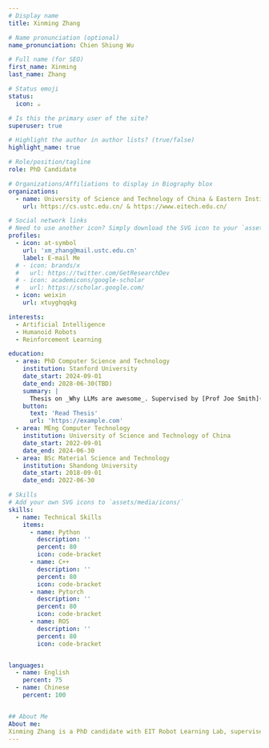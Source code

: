 ```yaml
---
# Display name
title: Xinming Zhang

# Name pronunciation (optional)
name_pronunciation: Chien Shiung Wu

# Full name (for SEO)
first_name: Xinming
last_name: Zhang

# Status emoji
status:
  icon: ☕️

# Is this the primary user of the site?
superuser: true

# Highlight the author in author lists? (true/false)
highlight_name: true

# Role/position/tagline
role: PhD Candidate

# Organizations/Affiliations to display in Biography blox
organizations:
  - name: University of Science and Technology of China & Eastern Institute of Technology, Ningbo
    url: https://cs.ustc.edu.cn/ & https://www.eitech.edu.cn/

# Social network links
# Need to use another icon? Simply download the SVG icon to your `assets/media/icons/` folder.
profiles:
  - icon: at-symbol
    url: 'xm_zhang@mail.ustc.edu.cn'
    label: E-mail Me
  # - icon: brands/x
  #   url: https://twitter.com/GetResearchDev
  # - icon: academicons/google-scholar
  #   url: https://scholar.google.com/
  - icon: weixin
    url: xtuyghqqkg

interests:
  - Artificial Intelligence
  - Humanoid Robots
  - Reinforcement Learning

education:
  - area: PhD Computer Science and Technology
    institution: Stanford University
    date_start: 2024-09-01
    date_end: 2028-06-30(TBD)
    summary: |
      Thesis on _Why LLMs are awesome_. Supervised by [Prof Joe Smith](https://example.com). Presented papers at 5 IEEE conferences with the contributions being published in 2 Springer journals.
    button:
      text: 'Read Thesis'
      url: 'https://example.com'
  - area: MEng Computer Technology
    institution: University of Science and Technology of China
    date_start: 2022-09-01
    date_end: 2024-06-30
  - area: BSc Material Science and Technology
    institution: Shandong University
    date_start: 2018-09-01
    date_end: 2022-06-30

# Skills
# Add your own SVG icons to `assets/media/icons/`
skills:
  - name: Technical Skills
    items:
      - name: Python
        description: ''
        percent: 80
        icon: code-bracket
      - name: C++
        description: ''
        percent: 80
        icon: code-bracket
      - name: Pytorch
        description: ''
        percent: 80
        icon: code-bracket
      - name: ROS
        description: ''
        percent: 80
        icon: code-bracket


languages:
  - name: English
    percent: 75
  - name: Chinese
    percent: 100


## About Me
About me:
Xinming Zhang is a PhD candidate with EIT Robot Learning Lab, supervised by Assistant Professor Wei Zhang and Professor Guodong Guo. His research interests include embodied ai, humanoid robots locomotion and reinforcement learning. He is committed to making the world a better place through technology.
---
```

